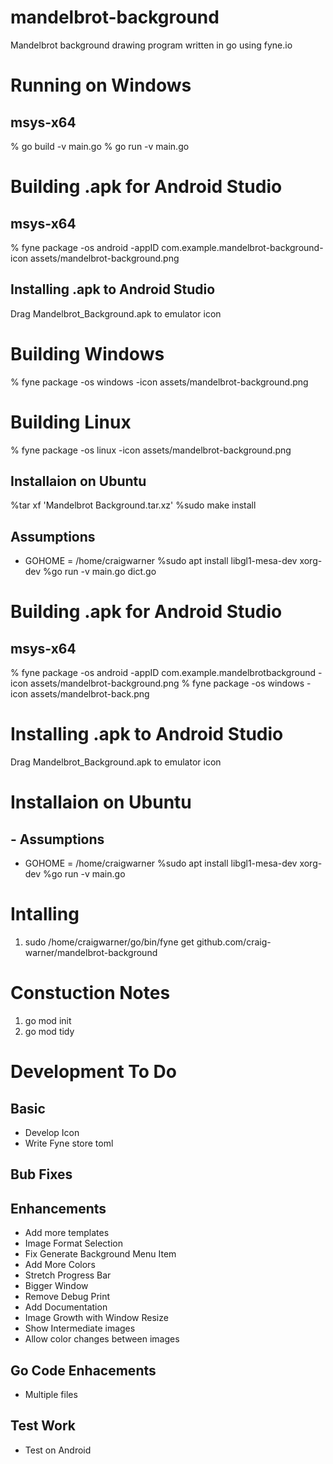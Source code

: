 # mandelbrot-background
Mandelbrot background drawing program written in go using fyne.io 

# Running on Windows
## msys-x64
% go build -v main.go
% go run -v main.go

# Building .apk for Android Studio
## msys-x64 
% fyne package -os android -appID com.example.mandelbrot-background-icon assets/mandelbrot-background.png
## Installing .apk to Android Studio
Drag Mandelbrot_Background.apk to emulator icon

# Building Windows 
% fyne package -os windows -icon assets/mandelbrot-background.png

# Building Linux 
% fyne package -os linux -icon assets/mandelbrot-background.png
## Installaion on Ubuntu 
%tar xf 'Mandelbrot Background.tar.xz'
%sudo make install
## Assumptions
 * GOHOME = /home/craigwarner
%sudo apt install libgl1-mesa-dev xorg-dev
%go run -v main.go dict.go

# Building .apk for Android Studio
## msys-x64 
% fyne package -os android -appID com.example.mandelbrotbackground -icon assets/mandelbrot-background.png
% fyne package -os windows -icon assets/mandelbrot-back.png
 
# Installing .apk to Android Studio
Drag Mandelbrot_Background.apk to emulator icon

# Installaion on Ubuntu 
## - Assumptions
 * GOHOME = /home/craigwarner
%sudo apt install libgl1-mesa-dev xorg-dev
%go run -v main.go

# Intalling  
1) sudo /home/craigwarner/go/bin/fyne get github.com/craig-warner/mandelbrot-background

# Constuction Notes
1) go mod init
2) go mod tidy


# Development To Do

## Basic
* Develop Icon
* Write Fyne store toml

## Bub Fixes

## Enhancements
* Add more templates
* Image Format Selection
* Fix Generate Background Menu Item 
* Add More Colors
* Stretch Progress Bar
* Bigger Window
* Remove Debug Print 
* Add Documentation
* Image Growth with Window Resize
* Show Intermediate images
* Allow color changes between images

## Go Code Enhacements
* Multiple files 

## Test Work
* Test on Android 